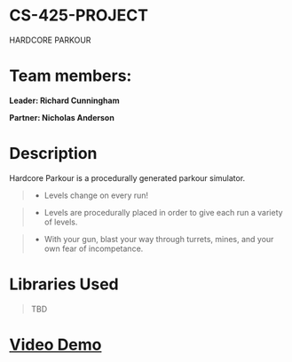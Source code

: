 # CS-425-PROJECT
HARDCORE PARKOUR

# Team members:
**Leader: Richard Cunningham**

**Partner: Nicholas Anderson**

# Description

Hardcore Parkour is a procedurally generated parkour simulator.

>- Levels change on every run!

>- Levels are procedurally placed in order to give each run a variety of levels.

>- With your gun, blast your way through turrets, mines, and your own fear of incompetance.

# Libraries Used

> TBD

# [Video Demo](https://youtu.be/DfKO-29EAg4)
